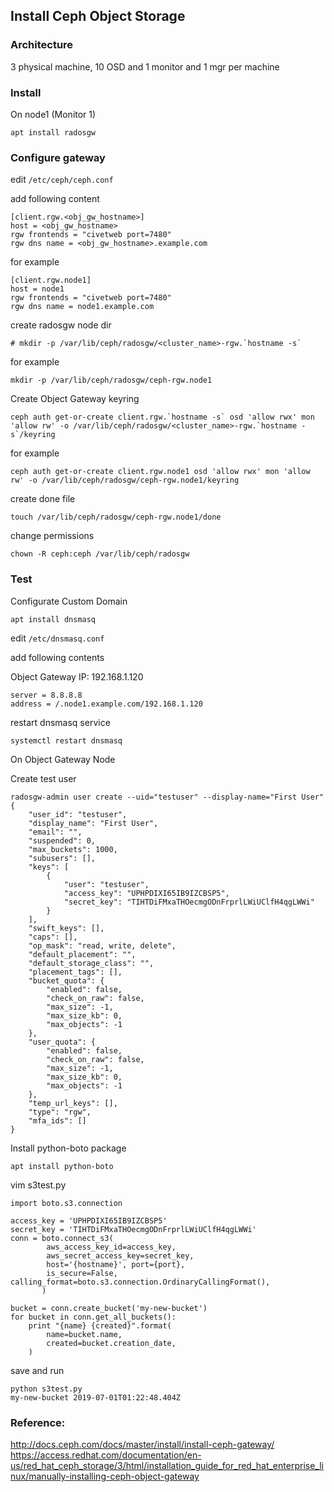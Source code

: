 ## Install Ceph Object Storage

### Architecture

3 physical machine, 10 OSD and 1 monitor and 1 mgr per machine

### Install

On node1 (Monitor 1)

```
apt install radosgw
```
### Configure gateway

edit `/etc/ceph/ceph.conf`

add following content

```
[client.rgw.<obj_gw_hostname>]
host = <obj_gw_hostname>
rgw frontends = "civetweb port=7480"
rgw dns name = <obj_gw_hostname>.example.com
```

for example

```
[client.rgw.node1]
host = node1
rgw frontends = "civetweb port=7480"
rgw dns name = node1.example.com
```

create radosgw node dir

```
# mkdir -p /var/lib/ceph/radosgw/<cluster_name>-rgw.`hostname -s`
```
for example 

```
mkdir -p /var/lib/ceph/radosgw/ceph-rgw.node1
```

Create Object Gateway keyring

```
ceph auth get-or-create client.rgw.`hostname -s` osd 'allow rwx' mon 'allow rw' -o /var/lib/ceph/radosgw/<cluster_name>-rgw.`hostname -s`/keyring
```
for example

```
ceph auth get-or-create client.rgw.node1 osd 'allow rwx' mon 'allow rw' -o /var/lib/ceph/radosgw/ceph-rgw.node1/keyring
```
create done file

```
touch /var/lib/ceph/radosgw/ceph-rgw.node1/done
```
change permissions

```
chown -R ceph:ceph /var/lib/ceph/radosgw
```

### Test

Configurate Custom Domain

```
apt install dnsmasq
```

edit `/etc/dnsmasq.conf`

add following contents

Object Gateway IP: 192.168.1.120

```
server = 8.8.8.8
address = /.node1.example.com/192.168.1.120
```
restart dnsmasq service

```
systemctl restart dnsmasq
```

On Object Gateway Node

Create test user


```
radosgw-admin user create --uid="testuser" --display-name="First User"
{
    "user_id": "testuser",
    "display_name": "First User",
    "email": "",
    "suspended": 0,
    "max_buckets": 1000,
    "subusers": [],
    "keys": [
        {
            "user": "testuser",
            "access_key": "UPHPDIXI65IB9IZCBSP5",
            "secret_key": "TIHTDiFMxaTHOecmgODnFrprlLWiUClfH4qgLWWi"
        }
    ],
    "swift_keys": [],
    "caps": [],
    "op_mask": "read, write, delete",
    "default_placement": "",
    "default_storage_class": "",
    "placement_tags": [],
    "bucket_quota": {
        "enabled": false,
        "check_on_raw": false,
        "max_size": -1,
        "max_size_kb": 0,
        "max_objects": -1
    },
    "user_quota": {
        "enabled": false,
        "check_on_raw": false,
        "max_size": -1,
        "max_size_kb": 0,
        "max_objects": -1
    },
    "temp_url_keys": [],
    "type": "rgw",
    "mfa_ids": []
}
```

Install python-boto package

```
apt install python-boto
```

vim s3test.py

```
import boto.s3.connection

access_key = 'UPHPDIXI65IB9IZCBSP5'
secret_key = 'TIHTDiFMxaTHOecmgODnFrprlLWiUClfH4qgLWWi'
conn = boto.connect_s3(
        aws_access_key_id=access_key,
        aws_secret_access_key=secret_key,
        host='{hostname}', port={port},
        is_secure=False, calling_format=boto.s3.connection.OrdinaryCallingFormat(),
       )

bucket = conn.create_bucket('my-new-bucket')
for bucket in conn.get_all_buckets():
    print "{name} {created}".format(
        name=bucket.name,
        created=bucket.creation_date,
    )
```

save and run

```
python s3test.py 
my-new-bucket 2019-07-01T01:22:48.404Z
```

### Reference:

http://docs.ceph.com/docs/master/install/install-ceph-gateway/   
https://access.redhat.com/documentation/en-us/red_hat_ceph_storage/3/html/installation_guide_for_red_hat_enterprise_linux/manually-installing-ceph-object-gateway   
